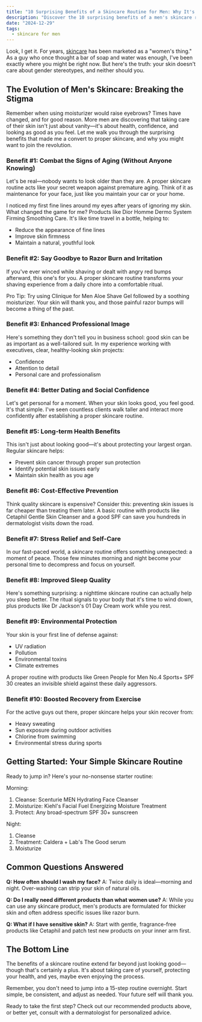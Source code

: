 ```yaml
---
title: "10 Surprising Benefits of a Skincare Routine for Men: Why It's Not Just for Women"
description: "Discover the 10 surprising benefits of a men's skincare routine, from professional success to long-term health. Learn how simple skin care can transform your daily life."
date: "2024-12-29"
tags:
  - skincare for men
---
```


Look, I get it. For years, [skincare](./skincare-for-men/) has been marketed as a "women's thing." As a guy who once thought a bar of soap and water was enough, I've been exactly where you might be right now. But here's the truth: your skin doesn't care about gender stereotypes, and neither should you.

## The Evolution of Men's Skincare: Breaking the Stigma

Remember when using moisturizer would raise eyebrows? Times have changed, and for good reason. More men are discovering that taking care of their skin isn't just about vanity—it's about health, confidence, and looking as good as you feel. Let me walk you through the surprising benefits that made me a convert to proper skincare, and why you might want to join the revolution.

### Benefit #1: Combat the Signs of Aging (Without Anyone Knowing)

Let's be real—nobody wants to look older than they are. A proper skincare routine acts like your secret weapon against premature aging. Think of it as maintenance for your face, just like you maintain your car or your home.

I noticed my first fine lines around my eyes after years of ignoring my skin. What changed the game for me? Products like Dior Homme Dermo System Firming Smoothing Care. It's like time travel in a bottle, helping to:
- Reduce the appearance of fine lines
- Improve skin firmness
- Maintain a natural, youthful look

### Benefit #2: Say Goodbye to Razor Burn and Irritation

If you've ever winced while shaving or dealt with angry red bumps afterward, this one's for you. A proper skincare routine transforms your shaving experience from a daily chore into a comfortable ritual.

Pro Tip: Try using Clinique for Men Aloe Shave Gel followed by a soothing moisturizer. Your skin will thank you, and those painful razor bumps will become a thing of the past.

### Benefit #3: Enhanced Professional Image

Here's something they don't tell you in business school: good skin can be as important as a well-tailored suit. In my experience working with executives, clear, healthy-looking skin projects:
- Confidence
- Attention to detail
- Personal care and professionalism

### Benefit #4: Better Dating and Social Confidence

Let's get personal for a moment. When your skin looks good, you feel good. It's that simple. I've seen countless clients walk taller and interact more confidently after establishing a proper skincare routine.

### Benefit #5: Long-term Health Benefits

This isn't just about looking good—it's about protecting your largest organ. Regular skincare helps:
- Prevent skin cancer through proper sun protection
- Identify potential skin issues early
- Maintain skin health as you age

<!--[Insert image: Infographic showing the layers of skin and how skincare products protect them]-->

### Benefit #6: Cost-Effective Prevention

Think quality skincare is expensive? Consider this: preventing skin issues is far cheaper than treating them later. A basic routine with products like Cetaphil Gentle Skin Cleanser and a good SPF can save you hundreds in dermatologist visits down the road.

### Benefit #7: Stress Relief and Self-Care

In our fast-paced world, a skincare routine offers something unexpected: a moment of peace. Those few minutes morning and night become your personal time to decompress and focus on yourself.

### Benefit #8: Improved Sleep Quality

Here's something surprising: a nighttime skincare routine can actually help you sleep better. The ritual signals to your body that it's time to wind down, plus products like Dr Jackson's 01 Day Cream work while you rest.

### Benefit #9: Environmental Protection

Your skin is your first line of defense against:
- UV radiation
- Pollution
- Environmental toxins
- Climate extremes

A proper routine with products like Green People for Men No.4 Sports+ SPF 30 creates an invisible shield against these daily aggressors.

### Benefit #10: Boosted Recovery from Exercise

For the active guys out there, proper skincare helps your skin recover from:
- Heavy sweating
- Sun exposure during outdoor activities
- Chlorine from swimming
- Environmental stress during sports

## Getting Started: Your Simple Skincare Routine

Ready to jump in? Here's your no-nonsense starter routine:

Morning:
1. Cleanse: Scenturie MEN Hydrating Face Cleanser
2. Moisturize: Kiehl's Facial Fuel Energizing Moisture Treatment
3. Protect: Any broad-spectrum SPF 30+ sunscreen

Night:
1. Cleanse
2. Treatment: Caldera + Lab's The Good serum
3. Moisturize

<!--[Insert image: Visual guide showing the basic steps of morning and evening routines]-->

## Common Questions Answered

**Q: How often should I wash my face?**
A: Twice daily is ideal—morning and night. Over-washing can strip your skin of natural oils.

**Q: Do I really need different products than what women use?**
A: While you can use any skincare product, men's products are formulated for thicker skin and often address specific issues like razor burn.

**Q: What if I have sensitive skin?**
A: Start with gentle, fragrance-free products like Cetaphil and patch test new products on your inner arm first.

## The Bottom Line

The benefits of a skincare routine extend far beyond just looking good—though that's certainly a plus. It's about taking care of yourself, protecting your health, and yes, maybe even enjoying the process.

Remember, you don't need to jump into a 15-step routine overnight. Start simple, be consistent, and adjust as needed. Your future self will thank you.

Ready to take the first step? Check out our recommended products above, or better yet, consult with a dermatologist for personalized advice.
